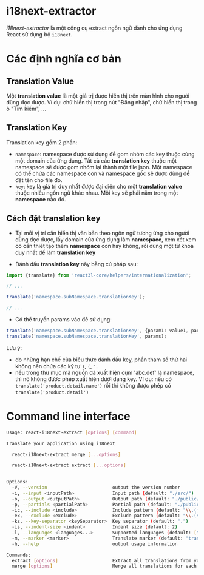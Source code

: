 i18next-extractor 
=================
_i18next-extractor_ là một công cụ extract ngôn ngữ dành cho ứng dụng React sử dụng bộ `i18next`.

# Các định nghĩa cơ bản

## Translation Value

Một **translation value** là một giá trị được hiển thị trên màn hình cho người dùng đọc được. Ví dụ: chữ hiển thị trong nút "Đăng nhập", chữ hiển thị trong ô "Tìm kiếm", ...

## Translation Key

Translation key gồm 2 phần:
- `namespace`: namespace được sử dụng để gom nhóm các key thuộc cùng một domain của ứng dụng. Tất cả các **translation key** thuộc một namespace sẽ được gom nhóm lại thành một file json. Một namespace có thể chứa các namespace con và namespace gốc sẽ được dùng để đặt tên cho file đó.
- `key`: key là giá trị duy nhất được đại diện cho một **translation value** thuộc nhiều ngôn ngữ khác nhau. Mỗi key sẽ phải nằm trong một **namespace** nào đó.

## Cách đặt translation key

- Tại mỗi vị trí cần hiển thị văn bản theo ngôn ngữ tương ứng cho người dùng đọc được, lấy domain của ứng dụng làm **namespace**, xem xét xem có cần thiết tạo thêm **namespace** con hay không, rồi dùng một từ khóa duy nhất để làm **translation key**

- Đánh dấu **translation key** này bằng cú pháp sau:

```typescript
import {translate} from 'react3l-core/helpers/internationalization';

// ...

translate('namespace.subNamespace.translationKey');

// ...
```

- Có thể truyền params vào để sử dụng:

```typescript
translate('namespace.subNamespace.translationKey', {param1: value1, param2: value2});
translate('namespace.subNamespace.translationKey', params);
```
Lưu ý:
- do những hạn chế của biểu thức đánh dấu key, phần tham số thứ hai không nên chứa các ký tự `)`, `(`, `'`.
- nếu trong thư mục mã nguồn đã xuất hiện cụm 'abc.def' là namespace, thì nó không được phép xuất hiện dưới dạng key.
  Ví dụ: nếu có `translate('product.detail.name')` rồi thì không được phép có `translate('product.detail')`
  
# Command line interface

```bash
Usage: react-i18next-extract [options] [command]

Translate your application using i18next

  react-i18next-extract merge [...options]

  react-i18next-extract extract [...options]
  

Options:
  -V, --version                        output the version number
  -i, --input <inputPath>              Input path (default: "./src/")
  -o, --output <outputPath>            Output path (default: "./public/assets/i18n/")
  -p, --partials <partialPath>         Partial path (default: "./public/assets/i18n/partials/")
  -ic, --include <include>             Include pattern (default: "\\.(js|jsx|ts|tsx)$")
  -ex, --exclude <exclude>             Exclude pattern (default: "\\.(spec|test)\\.(js|jsx|ts|tsx)$")
  -ks, --key-separator <keySeparator>  Key separator (default: ".")
  -is, --indent-size <indent>          Indent size (default: 2)
  -l, --languages <languages...>       Supported languages (default: ["en","vi"])
  -m, --marker <marker>                Translate marker (default: "translate")
  -h, --help                           output usage information

Commands:
  extract [options]                    Extract all translations from your source code
  merge [options]                      Merge all translations for each language into a single JSON file
```
